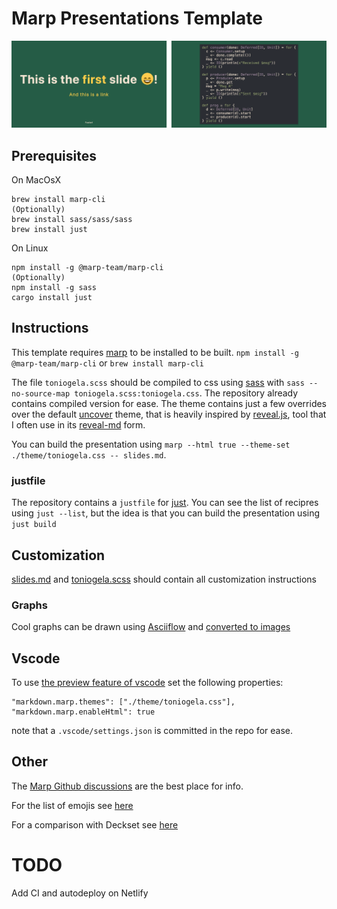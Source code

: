 # Marp Presentations Template

![example](./images/example.png)

## Prerequisites
On MacOsX
```
brew install marp-cli
(Optionally)
brew install sass/sass/sass
brew install just
```

On Linux
```
npm install -g @marp-team/marp-cli
(Optionally)
npm install -g sass
cargo install just
```

## Instructions
This template requires [marp](https://marp.app/) to be installed to be built.
`npm install -g @marp-team/marp-cli` or `brew install marp-cli`

The file `toniogela.scss` should be compiled to css using [sass](https://sass-lang.com/install) with `sass --no-source-map toniogela.scss:toniogela.css`.
The repository already contains compiled version for ease. The theme contains just a few overrides over the default [uncover](https://github.com/marp-team/marp-core/blob/main/themes/uncover.scss) theme, that is heavily inspired by [reveal.js](https://revealjs.com/), tool that I often use in its [reveal-md](https://github.com/webpro/reveal-md) form.

You can build the presentation using `marp --html true --theme-set ./theme/toniogela.css -- slides.md`.

### justfile
The repository contains a `justfile` for [just](https://github.com/casey/just). You can see the list of recipres using `just --list`, but the idea is that you can build the presentation using `just build`

## Customization

[slides.md](./slides.md) and [toniogela.scss](./theme/toniogela.scss) should contain all customization instructions

### Graphs
Cool graphs can be drawn using [Asciiflow](https://asciiflow.com/#/) and [converted to images](https://shaky.github.bushong.net/)

## Vscode

To use [the preview feature of vscode](https://github.com/marp-team/marp-vscode#preview-marp-markdown) set the following properties:
```
"markdown.marp.themes": ["./theme/toniogela.css"],
"markdown.marp.enableHtml": true
```

note that a `.vscode/settings.json` is committed in the repo for ease.

## Other

The [Marp Github discussions](https://github.com/marp-team/marp/discussions) are the best place for info.

For the list of emojis see [here](https://github.com/markdown-it/markdown-it-emoji/blob/2.0.0/lib/data/full.json)

For a comparison with Deckset see [here](https://github.com/marp-team/marp/discussions/68)

# TODO
Add CI and autodeploy on Netlify